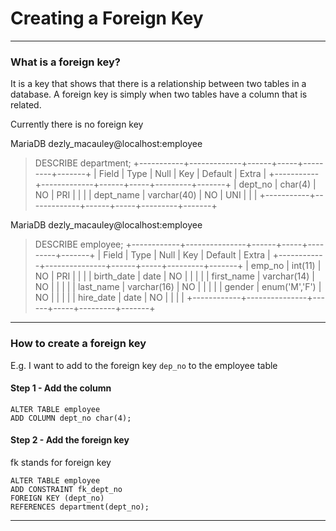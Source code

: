 # Creating a Foreign Key
_______________________________________________________________________________

### What is a foreign key?

It is a key that shows that there is a relationship between two tables
in a database. A foreign key is simply when two tables have a column that 
is related.

Currently there is no foreign key

MariaDB dezly_macauley@localhost:employee
> DESCRIBE department;
+-----------+-------------+------+-----+---------+-------+
| Field     | Type        | Null | Key | Default | Extra |
+-----------+-------------+------+-----+---------+-------+
| dept_no   | char(4)     | NO   | PRI | <null>  |       |
| dept_name | varchar(40) | NO   | UNI | <null>  |       |
+-----------+-------------+------+-----+---------+-------+

MariaDB dezly_macauley@localhost:employee
> DESCRIBE employee;
+------------+---------------+------+-----+---------+-------+
| Field      | Type          | Null | Key | Default | Extra |
+------------+---------------+------+-----+---------+-------+
| emp_no     | int(11)       | NO   | PRI | <null>  |       |
| birth_date | date          | NO   |     | <null>  |       |
| first_name | varchar(14)   | NO   |     | <null>  |       |
| last_name  | varchar(16)   | NO   |     | <null>  |       |
| gender     | enum('M','F') | NO   |     | <null>  |       |
| hire_date  | date          | NO   |     | <null>  |       |
+------------+---------------+------+-----+---------+-------+

_______________________________________________________________________________

### How to create a foreign key 

E.g. I want to add to the foreign key `dep_no` to the employee table

#### Step 1 - Add the column

```
ALTER TABLE employee
ADD COLUMN dept_no char(4);
```

#### Step 2 - Add the foreign key

fk stands for foreign key

```
ALTER TABLE employee
ADD CONSTRAINT fk_dept_no
FOREIGN KEY (dept_no)
REFERENCES department(dept_no);
```

_______________________________________________________________________________
